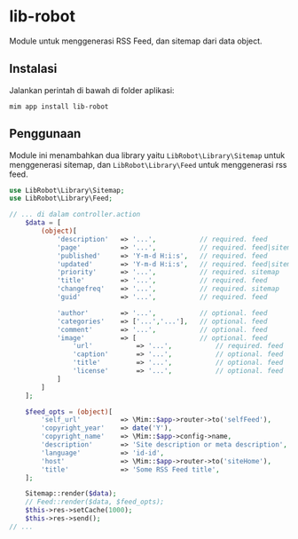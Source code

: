 # lib-robot

Module untuk menggenerasi RSS Feed, dan sitemap dari data object.

## Instalasi

Jalankan perintah di bawah di folder aplikasi:

```
mim app install lib-robot
```

## Penggunaan

Module ini menambahkan dua library yaitu `LibRobot\Library\Sitemap` untuk menggenerasi
sitemap, dan `LibRobot\Library\Feed` untuk menggenerasi rss feed.

```php
use LibRobot\Library\Sitemap;
use LibRobot\Library\Feed;

// ... di dalam controller.action
    $data = [
        (object)[
            'description'   => '...',           // required. feed
            'page'          => '...',           // required. feed|sitemap
            'published'     => 'Y-m-d H:i:s',   // required. feed
            'updated'       => 'Y-m-d H:i:s',   // required. feed|sitemap
            'priority'      => '...',           // required. sitemap
            'title'         => '...',           // required. feed
            'changefreq'    => '...',           // required. sitemap
            'guid'          => '...',           // required. feed

            'author'        => '...',           // optional. feed
            'categories'    => ['...','...'],   // optional. feed
            'comment'       => '...',           // optional. feed
            'image'         => [                // optional. feed
                'url'           => '...',           // required. feed
                'caption'       => '...',           // optional. feed
                'title'         => '...',           // optional. feed
                'license'       => '...',           // optional. feed
            ]
        ]
    ];

    $feed_opts = (object)[
        'self_url'          => \Mim::$app->router->to('selfFeed'),
        'copyright_year'    => date('Y'),
        'copyright_name'    => \Mim::$app->config->name,
        'description'       => 'Site description or meta description',
        'language'          => 'id-id',
        'host'              => \Mim::$app->router->to('siteHome'),
        'title'             => 'Some RSS Feed title',
    ];

    Sitemap::render($data);
    // Feed::render($data, $feed_opts);
    $this->res->setCache(1000);
    $this->res->send();
// ...
```